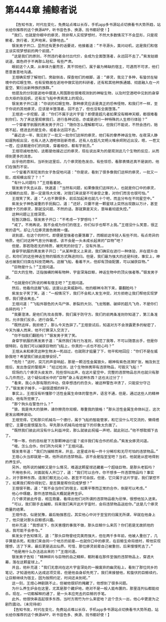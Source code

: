# 第444章 捕鲸者说
        【告知书友，时代在变化，免费站点难以长存，手机app多书源站点切换看书大势所趋，站长给你推荐的这个换源APP，听书音色多、换源、找书都好使！】
       “我们，也就是你眼中的瘆灵，除非帮人实现梦想时，不然大多数情况下不会显形，只是观察者，旅行者，无声地来，安静地去。”
       银发男子开口，显然还有更多的话要说，他接着道：“不寻源头，莫问动机，这是我们和宿主谈实现梦想前的两个前提。”
       “这是我们的原则，不然违约者会付出代价，会成为全面堕落者，永远回不去了。”紫发姑娘说道，面色终于不再那么轻松，有些严肃。
       眼前这个人类，从单体力量而言，真不怵他们，属于最为稀缺的宿主，可遇而不可求，他们愿意善意地沟通。
       王煊确实想了解他们，旁敲侧击，探查他们的根脚，道：“瘆灵，我见了多种，有蛰伏在秘境中的红眼生物，也有安稳居在逝地中做实验的科研者，还有和其他种族通婚、彻底融入在一片星空、繁衍出新种族的族群。”
       他提及的分别是逝地中摆渡人周围那些很难观测到的神秘生物，以及时空酒吧中见到的身穿白大褂的张启帆，还有古飞船中贵宾席上的观众。
       银发男子开口道：“你说的红眼生物，那种瘆灵应该是真正的恐怖怪物，和我们不一样，至于你说的其他瘆灵，应该是半堕落者，回不去了，但也没有全面堕落。”
       王煊进一步挖掘，道：“你们不属于这片宇宙？即便是超凡者如果没有精神天眼，都很难看到你们，为了来这里观察我们，进行各种试验，亦或是进行一种特殊的人生修行体验？”
       一个穿着宇航服的黑发男子开口：“随你怎么理解都可以，但我们不能说，不然会违约，赔偿不起，搭进去的是生命，或者永远回不去。”
       “最近这一年，我见到了一批又一批你们这样的瘆灵，他们有的豢养神话生物，在夜深人静如遛狗般出没，也有人进入酒吧体验新奇感，还有人在超凡文明火堆余烬附近出没，嗯，一茬又一茬，应该都是你们的同类，穿着相仿，都有宇航员。”
       王煊坦诚地告知，这都是他接近过的瘆灵，现在说出来为的是观测这几个生物的反应，从而得到更多的消息。
       出乎他的意料，当听到这里后，几个瘆灵脸色发白，有些惊恐，看那表情还真不是装的，他们在强烈不安。
       一个留着齐耳短发的女子急促地问道：“你是说，看到了很多像我们这样的瘆灵，一批又一批，成规模出现了？！”
       “有什么问题吗？”王煊看着她。
       银发男子失去从容，快速道：“当然有问题，如果像我们这样的人，也就是你口中的瘆灵，大规模的出现，那一定是场大灾难，对我们来说是不可承受之重，对你们而言也很可怕。”
       王煊笑了笑，道：“人也不算很多，前后加起来也就几十个吧，而且分布在不同星空中。”
       紫发女子神色凝重的手抚胸口，道：“还好，只要不是一颗星球上突然出现数以万计，甚至是数十万的瘆灵，那就没问题，不然的话，那就算是天灾，意味着彻底失控。”
       这种问题让王煊深思。
       短暂沉静后，银发男子开口：“不考虑一下梦想吗？”
       “戒了。不用再说，我不会成为你们的宿主，你们似乎也帮不上我。”王煊没什么笑意，很正常的语气，却让几位瘆灵面色微微一僵。
       说到底，在这个的时代，即便是至强者也要落幕了，而眼前这年轻人有些不同，有点奇异的特质，他们对这种气息分外敏感，该不会是一头未成长起来的“巨物”吧？
       但是，那若隐若无的特质，被死死的封住了，没有外泄。。
       身穿宇航服的黑发男子开口：“从某种意义上来说，我们确实在进行一种体验，并在提升自己，和你们的这些神话生物的锻炼方式殊途同归。但是，我们最为强大的还是科技，事实上，神话也被我们归类在科技范畴内。这艘飞船，看着不大，但却有顶级配置，可以捕获巨物。”
       “巨物是什么？”王煊问道。
       “巨大的生物，泛指强横的稀有物种，宇宙深海巨鲸，神话生物中的顶尖强者等。”银发男子道。
       “也就是你们所说的稀有宿主吧？”王煊问道。
       然后，他看向这艘飞船，这是以此来威胁吗，他的眼神冷冽下来，要翻脸吗？
       紫发女子笑了笑，道：“一般情况下，我们不会和人发生冲突，对方拒绝让我们帮他实现梦想，我们便会离去。”
       王煊问道：“飞船外银色的大鸟尸体、断裂的大剑、飞龙残骸、破碎的超凡飞舟，不是你们击碎的吗？”
       “我要澄清，是他们先攻击我等，我们属于防守方。我们的前两条准则你知道了，第三条准则，允许我们反杀，进行自保。”
       “既然这样，我拒绝了，那么今天告辞了。”王煊尝试后，知道对方不会泄露更多的秘密了，今天为接人而来，他不打算深入交流了。
       “你不怕我们翻脸吗？”银发男子笑了笑。
       身穿宇航服的黑发男子道：“虽然我们有行为准则，规范了我等，不可以随意出手，但是你很特别，在我们可以捕获巨物的飞船上，你真的一点也不担心吗？”
       王煊从未和瘆灵这种生物决一死战过，也就刚才掂量了下，他平和地回应：“你们不是在威胁我吧？希望我们彼此能够安好。”
       “危险！”这时，突兀的声音响起，那是一颗活性金属狼头，眼神有紫色涟漪扩张，触及到王煊后，发出急促的警报声：“经过检测，这个生物体携带有违禁物品，可毁灭飞船！”
       现场的几个瘆灵头皮发炸，险些惊叫出声，在这片星空中，完整的违禁物品总共也就只有那么几件而已，这个疑似成长中的“巨物”身上有这种东西？这也太过分了！
       “看来，我心头那有限的冲动，侥幸想违约的念头，被这种警告冲溃了，只能安分守己了。”银发男子摊手，一副很遗憾的样子。
       事实上，王煊没有听懂那个活性金属生命体的警告声，语言不通，但是，通过这些人的精神波动，他有所觉察了。
       “那个狗头在警告什么？”
       “狼，我是伟大的狼神，请你擦亮你双眼，尊重我的狼格！”那头活性金属生命体纠正，这次是发出精神波动。
       王煊觉得，它和那只机械鸟一个德行，属于飞船的智能管家，和它没什么可交流的，懒得搭理它，主要也是恨屋及乌，早先那头机械鸟给他留下的印象太负面了。
       “既然我们彼此间没有什么利益冲突，那么就彼此祝福一声吧，就此别过。”他不想耽搁下去了。
       “等一等，你的目标是下方那颗神话行星？或许我们有合作的机会。”紫发女瘆灵问道。
       “哦，怎么合作，你们所为何来？”王煊问道。
       银发青年道：“我们为捕鲸而来，并且，这里或许有一件十分稀珍和无尽可怕的违禁物品。”
       王煊心头当即就是一跳，他所说的违禁物品，该不会是指至宝吧？当初，他就是从密地得到的养生炉。
       另外，他所说的捕鲸又是什么情况，难道这颗星球还藏着一个超级巨物，是那头老狐吗？
       不用他多问，对面就有人开口了，道：“我们可以合作，你不想多一件违禁物品吗？事实上，对于那种东西，连我们都无比心动，甚至不可自拔。但是，它只属于这片宇宙，我们掌控不了。如果我们帮你得到它，是否算是帮你完成梦想？”
       王煊很干脆，道：“我不会当你们的宿主，如果平等而正常的合作，倒是可以考虑。”
       他心中琢磨，那件违禁物品大概就是养生炉。
       几个瘆灵彼此传音，相互商量，看得出他们对所谓的违禁物品极为忌惮，很想他加入进来。
       “可以，我们联手去捕鲸，将来我们离开这片宇宙时，会将违禁物品送给你。”这是几个瘆灵商量的结果。
       王煊作态，似是犹豫，最后勉强答应。其实他心中对于至宝的归属无所谓，早就在他身上了，他只是对那头巨鲸感兴趣。
       他补充道：“我想说下，伤天害理的事我不做，那头巨鲸什么来历？你们若是无故抓他的话，我可能不会参与。”
       紫发女子告知情况，道：“那头巨物曾经完美而强大，但在两千多年前，他被人重创了，几乎算是杀死。和我们来自同一个地方的前辈——也就你口中的瘆灵，在巨鲸生命将熄时，帮他实现理想，活了下来，最后更是逃出仙界。可惜，那位瘆灵前辈自己被重创，后来慢慢死去了。”
       “他是用什么办法逃出来的？”王煊问道。
       银发男子告知：“精神碎片与巨物的血之精粹，都附着在那件至强的违禁物品上，穿透大幕，落在这颗星球上。”
       并且，他补充道：“我们无意间在这片宇宙深处的一艘废弃的幽灵船上，看到了那位同乡的笔记，才知道他和人达成这项交易，但是他自身却先死了。我们来接替他，和蛰伏的巨鲸续约，让巨鲸继续为宿主，因为按照约定，时间还未到呢。”
       这一刻，王煊心神剧跳不止，但被他很好的掩藏了，他想到了很多问题。
       为什么养生炉会在这里，尤其是那个藏炉地，绝对不是一般人能布置的，那里连列仙都能绞杀。现在，一切都解释的通了，是一头本应死去的巨鲸的手笔。
       此外，他很快串连起很多东西，当时方雨竹为什么来密地？这个念头一出，他心中更是为之剧烈震动。（未完待续）
       【告知书友，时代在变化，免费站点难以长存，手机app多书源站点切换看书大势所趋，站长给你推荐的这个换源APP，听书音色多、换源、找书都好使！】